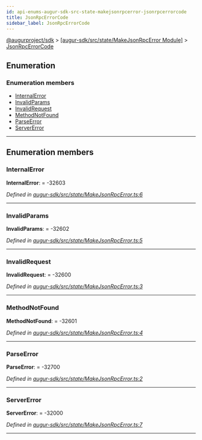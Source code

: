 ```yaml
---
id: api-enums-augur-sdk-src-state-makejsonrpcerror-jsonrpcerrorcode
title: JsonRpcErrorCode
sidebar_label: JsonRpcErrorCode
---
```


[@augurproject/sdk](api-readme.md) > [[augur-sdk/src/state/MakeJsonRpcError Module]](api-modules-augur-sdk-src-state-makejsonrpcerror-module.md) > [JsonRpcErrorCode](api-enums-augur-sdk-src-state-makejsonrpcerror-jsonrpcerrorcode.md)

## Enumeration

### Enumeration members

* [InternalError](api-enums-augur-sdk-src-state-makejsonrpcerror-jsonrpcerrorcode.md#internalerror)
* [InvalidParams](api-enums-augur-sdk-src-state-makejsonrpcerror-jsonrpcerrorcode.md#invalidparams)
* [InvalidRequest](api-enums-augur-sdk-src-state-makejsonrpcerror-jsonrpcerrorcode.md#invalidrequest)
* [MethodNotFound](api-enums-augur-sdk-src-state-makejsonrpcerror-jsonrpcerrorcode.md#methodnotfound)
* [ParseError](api-enums-augur-sdk-src-state-makejsonrpcerror-jsonrpcerrorcode.md#parseerror)
* [ServerError](api-enums-augur-sdk-src-state-makejsonrpcerror-jsonrpcerrorcode.md#servererror)

---

## Enumeration members

<a id="internalerror"></a>

###  InternalError

**InternalError**:  =  -32603

*Defined in [augur-sdk/src/state/MakeJsonRpcError.ts:6](https://github.com/AugurProject/augur/blob/1e1466f1d3/packages/augur-sdk/src/state/MakeJsonRpcError.ts#L6)*

___
<a id="invalidparams"></a>

###  InvalidParams

**InvalidParams**:  =  -32602

*Defined in [augur-sdk/src/state/MakeJsonRpcError.ts:5](https://github.com/AugurProject/augur/blob/1e1466f1d3/packages/augur-sdk/src/state/MakeJsonRpcError.ts#L5)*

___
<a id="invalidrequest"></a>

###  InvalidRequest

**InvalidRequest**:  =  -32600

*Defined in [augur-sdk/src/state/MakeJsonRpcError.ts:3](https://github.com/AugurProject/augur/blob/1e1466f1d3/packages/augur-sdk/src/state/MakeJsonRpcError.ts#L3)*

___
<a id="methodnotfound"></a>

###  MethodNotFound

**MethodNotFound**:  =  -32601

*Defined in [augur-sdk/src/state/MakeJsonRpcError.ts:4](https://github.com/AugurProject/augur/blob/1e1466f1d3/packages/augur-sdk/src/state/MakeJsonRpcError.ts#L4)*

___
<a id="parseerror"></a>

###  ParseError

**ParseError**:  =  -32700

*Defined in [augur-sdk/src/state/MakeJsonRpcError.ts:2](https://github.com/AugurProject/augur/blob/1e1466f1d3/packages/augur-sdk/src/state/MakeJsonRpcError.ts#L2)*

___
<a id="servererror"></a>

###  ServerError

**ServerError**:  =  -32000

*Defined in [augur-sdk/src/state/MakeJsonRpcError.ts:7](https://github.com/AugurProject/augur/blob/1e1466f1d3/packages/augur-sdk/src/state/MakeJsonRpcError.ts#L7)*

___


